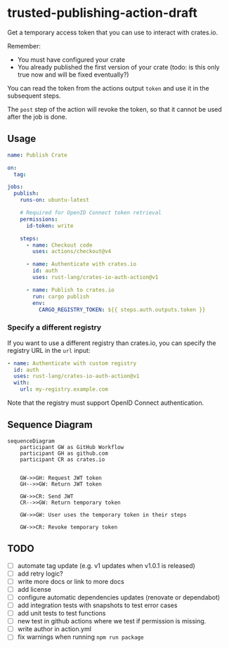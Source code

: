 # trusted-publishing-action-draft

Get a temporary access token that you can use to interact with crates.io.

Remember:

- You must have configured your crate
- You already published the first version of your crate (todo: is this only true now and will be fixed eventually?)

You can read the token from the actions output `token` and use it in the subsequent steps.

The `post` step of the action will revoke the token, so that it cannot be used after the job is done.

## Usage

```yaml
name: Publish Crate

on:
  tag:

jobs:
  publish:
    runs-on: ubuntu-latest

    # Required for OpenID Connect token retrieval
    permissions:
      id-token: write

    steps:
      - name: Checkout code
        uses: actions/checkout@v4

      - name: Authenticate with crates.io
        id: auth
        uses: rust-lang/crates-io-auth-action@v1

      - name: Publish to crates.io
        run: cargo publish
        env:
          CARGO_REGISTRY_TOKEN: ${{ steps.auth.outputs.token }}
```

### Specify a different registry

If you want to use a different registry than crates.io, you can specify the
registry URL in the `url` input:

```yaml
- name: Authenticate with custom registry
  id: auth
  uses: rust-lang/crates-io-auth-action@v1
  with:
    url: my-registry.example.com
```

Note that the registry must support OpenID Connect authentication.

## Sequence Diagram

```mermaid
sequenceDiagram
    participant GW as GitHub Workflow
    participant GH as github.com
    participant CR as crates.io


    GW->>GH: Request JWT token
    GH-->>GW: Return JWT token

    GW->>CR: Send JWT
    CR-->>GW: Return temporary token

    GW->>GW: User uses the temporary token in their steps

    GW->>CR: Revoke temporary token
```

## TODO

- [ ] automate tag update (e.g. v1 updates when v1.0.1 is released)
- [ ] add retry logic?
- [ ] write more docs or link to more docs
- [ ] add license
- [ ] configure automatic dependencies updates (renovate or dependabot)
- [ ] add integration tests with snapshots to test error cases
- [ ] add unit tests to test functions
- [ ] new test in github actions where we test if permission is missing.
- [ ] write author in action.yml
- [ ] fix warnings when running `npm run package`
